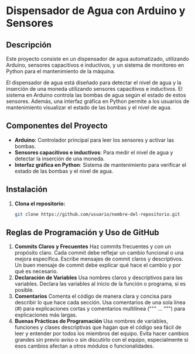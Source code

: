 # Dispensador de Agua con Arduino y Sensores

## Descripción
Este proyecto consiste en un dispensador de agua automatizado, utilizando Arduino, sensores capacitivos e inductivos, y un sistema de monitoreo en Python para el mantenimiento de la máquina.

El dispensador de agua está diseñado para detectar el nivel de agua y la inserción de una moneda utilizando sensores capacitivos e inductivos. El sistema en Arduino controla las bombas de agua según el estado de estos sensores. Además, una interfaz gráfica en Python permite a los usuarios de mantenimiento visualizar el estado de las bombas y el nivel de agua.

## Componentes del Proyecto
- **Arduino**: Controlador principal para leer los sensores y activar las bombas.
- **Sensores capacitivos e inductivos**: Para medir el nivel de agua y detectar la inserción de una moneda.
- **Interfaz gráfica en Python**: Sistema de mantenimiento para verificar el estado de las bombas y el nivel de agua.

## Instalación

1. **Clona el repositorio:**

   ```bash
   git clone https://github.com/usuario/nombre-del-repositorio.git


## Reglas de Programación y Uso de GitHub
1. **Commits Claros y Frecuentes**
Haz commits frecuentes y con un propósito claro. Cada commit debe reflejar un cambio funcional o una mejora específica.
Escribe mensajes de commit claros y descriptivos. Un buen mensaje de commit debe explicar qué hace el cambio y por qué es necesario.
2. **Declaración de Variables**
Usa nombres claros y descriptivos para las variables.
Declara las variables al inicio de la función o programa, si es posible.
3. **Comentarios**
Comenta el código de manera clara y concisa para describir lo que hace cada sección.
Usa comentarios de una sola línea (#) para explicaciones cortas y comentarios multilínea (""" ... """) para explicaciones más largas.
4. **Buenas Prácticas de Programación**
Usa nombres de variables, funciones y clases descriptivas que hagan que el código sea fácil de leer y entender por todos los miembros del equipo.
Evita hacer cambios grandes sin previo aviso o sin discutirlo con el equipo, especialmente si esos cambios afectan a otros módulos o funcionalidades.